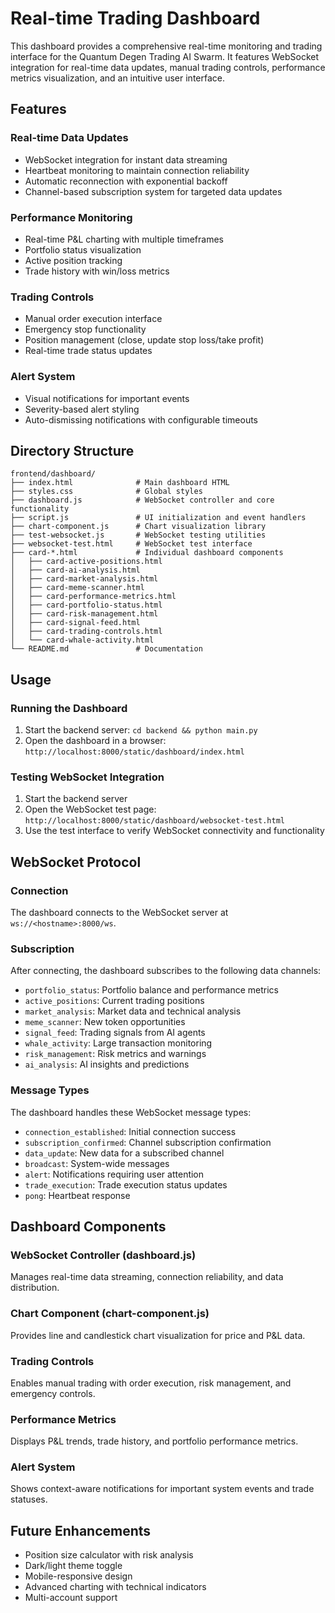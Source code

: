 # Real-time Trading Dashboard

This dashboard provides a comprehensive real-time monitoring and trading interface for the Quantum Degen Trading AI Swarm. It features WebSocket integration for real-time data updates, manual trading controls, performance metrics visualization, and an intuitive user interface.

## Features

### Real-time Data Updates
- WebSocket integration for instant data streaming
- Heartbeat monitoring to maintain connection reliability
- Automatic reconnection with exponential backoff
- Channel-based subscription system for targeted data updates

### Performance Monitoring
- Real-time P&L charting with multiple timeframes
- Portfolio status visualization
- Active position tracking
- Trade history with win/loss metrics

### Trading Controls
- Manual order execution interface
- Emergency stop functionality
- Position management (close, update stop loss/take profit)
- Real-time trade status updates

### Alert System
- Visual notifications for important events
- Severity-based alert styling
- Auto-dismissing notifications with configurable timeouts

## Directory Structure

```
frontend/dashboard/
├── index.html              # Main dashboard HTML
├── styles.css              # Global styles
├── dashboard.js            # WebSocket controller and core functionality
├── script.js               # UI initialization and event handlers
├── chart-component.js      # Chart visualization library
├── test-websocket.js       # WebSocket testing utilities
├── websocket-test.html     # WebSocket test interface
├── card-*.html             # Individual dashboard components
│   ├── card-active-positions.html
│   ├── card-ai-analysis.html
│   ├── card-market-analysis.html
│   ├── card-meme-scanner.html
│   ├── card-performance-metrics.html
│   ├── card-portfolio-status.html
│   ├── card-risk-management.html
│   ├── card-signal-feed.html
│   ├── card-trading-controls.html
│   └── card-whale-activity.html
└── README.md               # Documentation
```

## Usage

### Running the Dashboard
1. Start the backend server: `cd backend && python main.py`
2. Open the dashboard in a browser: `http://localhost:8000/static/dashboard/index.html`

### Testing WebSocket Integration
1. Start the backend server
2. Open the WebSocket test page: `http://localhost:8000/static/dashboard/websocket-test.html`
3. Use the test interface to verify WebSocket connectivity and functionality

## WebSocket Protocol

### Connection
The dashboard connects to the WebSocket server at `ws://<hostname>:8000/ws`.

### Subscription
After connecting, the dashboard subscribes to the following data channels:
- `portfolio_status`: Portfolio balance and performance metrics
- `active_positions`: Current trading positions
- `market_analysis`: Market data and technical analysis
- `meme_scanner`: New token opportunities
- `signal_feed`: Trading signals from AI agents
- `whale_activity`: Large transaction monitoring
- `risk_management`: Risk metrics and warnings
- `ai_analysis`: AI insights and predictions

### Message Types
The dashboard handles these WebSocket message types:
- `connection_established`: Initial connection success
- `subscription_confirmed`: Channel subscription confirmation
- `data_update`: New data for a subscribed channel
- `broadcast`: System-wide messages
- `alert`: Notifications requiring user attention
- `trade_execution`: Trade execution status updates
- `pong`: Heartbeat response

## Dashboard Components

### WebSocket Controller (dashboard.js)
Manages real-time data streaming, connection reliability, and data distribution.

### Chart Component (chart-component.js)
Provides line and candlestick chart visualization for price and P&L data.

### Trading Controls
Enables manual trading with order execution, risk management, and emergency controls.

### Performance Metrics
Displays P&L trends, trade history, and portfolio performance metrics.

### Alert System
Shows context-aware notifications for important system events and trade statuses.

## Future Enhancements

- Position size calculator with risk analysis
- Dark/light theme toggle
- Mobile-responsive design
- Advanced charting with technical indicators
- Multi-account support